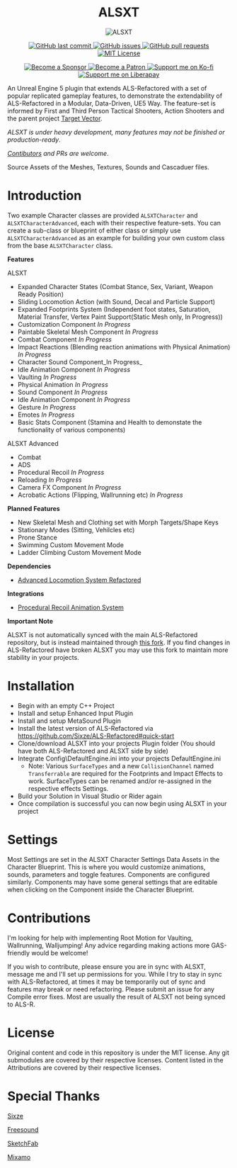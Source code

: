 <h1 align="center">ALSXT</h1>

<p align="center">
<img src="ALSXT.png" alt="ALSXT">
</p>

<p align="center">
    <a href="https://github.com/Voidware-Prohibited/ALSXT/commits/master">
    <img src="https://img.shields.io/github/last-commit/Voidware-Prohibited/ALSXT.svg?style=flat-square&logo=github&logoColor=white"
         alt="GitHub last commit">
     </a>
    <a href="https://github.com/Voidware-Prohibited/ALSXT/issues">
    <img src="https://img.shields.io/github/issues-raw/Voidware-Prohibited/ALSXT.svg?style=flat-square&logo=github&logoColor=white"
         alt="GitHub issues">
    </a>
    <a href="https://github.com/Voidware-Prohibited/ALSXT/pulls">
    <img src="https://img.shields.io/github/issues-pr-raw/Voidware-Prohibited/ALSXT.svg?style=flat-square&logo=github&logoColor=white"
         alt="GitHub pull requests">
    </a>
    <a href="https://github.com/Voidware-Prohibited/ALSXT/blob/master/LICENSE">
    <img src="https://img.shields.io/github/license/Voidware-Prohibited/ALSXT.svg?style=flat-square&logo=github&logoColor=white"
         alt="MIT License">
    </a>
</p>

<p align="center">
    <a href="https://github.com/sponsors/colorindarkness">
    <img src="https://img.shields.io/github/sponsors/colorindarkness.svg?style=flat-square&logo=github&logoColor=white"
         alt="Become a Sponsor">
    </a>
    <a href="https://www.patreon.com/colorindarkness">
    <img src="https://img.shields.io/endpoint.svg?url=https%3A%2F%2Fshieldsio-patreon.vercel.app%2Fapi%3Fusername%3Dcolorindarkness%26type%3Dpatrons&style=flat"
         alt="Become a Patron">
    </a>
    <a href="https://ko-fi.com/colorindarkness">
     <img alt="Support me on Ko-fi" src="https://img.shields.io/badge/support_me_on-Ko--fi-red?link=https%3A%2F%2Fko-fi.com%2Fcolorindarkness">
    </a>
    <a href="https://ko-fi.com/colorindarkness">
     <img alt="Support me on Liberapay" src="https://img.shields.io/badge/support_me_on-liberapay-yellow?link=https%3A%2F%2Fliberapay.com%2Fcolorindarkness%2F">
    </a>
</p>

An Unreal Engine 5 plugin that extends ALS-Refactored with a set of popular replicated gameplay features, to demonstrate the extendability of ALS-Refactored in a Modular, Data-Driven, UE5 Way. The feature-set is informed by First and Third Person Tactical Shooters, Action Shooters and the parent project [Target Vector](https://github.com/Voidware-Prohibited/TargetVector).

_ALSXT is under heavy development, many features may not be finished or production-ready_.

_[Contibutors](#Contributions) and PRs are welcome_.

Source Assets of the Meshes, Textures, Sounds and Cascaduer files.

# Introduction

Two example Character classes are provided `ALSXTCharacter` and `ALSXTCharacterAdvanced`, each with their respective feature-sets. You can create a sub-class or blueprint of either class or simply use `ALSXTCharacterAdvanced` as an example for building your own custom class from the base `ALSXTCharacter` class.

**Features**

ALSXT

- Expanded Character States (Combat Stance, Sex, Variant, Weapon Ready Position)
- Sliding Locomotion Action (with Sound, Decal and Particle Support)
- Expanded Footprints System (Independent foot states, Saturation, Material Transfer, Vertex Paint Support(Static Mesh only, In Progress))
- Customization Component _In Progress_
- Paintable Skeletal Mesh Component _In Progress_
- Combat Component _In Progress_
- Impact Reactions (Blending reaction animations with Physical Animation) _In Progress_
- Character Sound Component_In Progress_
- Idle Animation Component _In Progress_
- Vaulting _In Progress_
- Physical Animation _In Progress_
- Sound Component _In Progress_
- Idle Animation Component _In Progress_
- Gesture _In Progress_
- Emotes _In Progress_
- Basic Stats Component (Stamina and Health to demonstate the functionality of various components)

ALSXT Advanced

- Combat
- ADS
- Procedural Recoil _In Progress_
- Reloading _In Progress_
- Camera FX Component _In Progress_
- Acrobatic Actions (Flipping, Wallrunning etc) _In Progress_


**Planned Features**
- New Skeletal Mesh and Clothing set with Morph Targets/Shape Keys
- Stationary Modes (Sitting, Vehilcles etc)
- Prone Stance
- Swimming Custom Movement Mode
- Ladder Climbing Custom Movement Mode

**Dependencies**

- [Advanced Locomotion System Refactored](https://github.com/Sixze/ALS-Refactored/)

**Integrations**

- [Procedural Recoil Animation System](https://www.fab.com/listings/c664053f-900b-4f33-aa26-4bdb46959e4c)

**Important Note**

ALSXT is not automatically synced with the main ALS-Refactored repository, but is instead maintained through [this fork](https://github.com/Voidware-Prohibited/ALS-Refactored). If you find changes in ALS-Refactored have broken ALSXT you may use this fork to maintain more stability in your projects.

# Installation

- Begin with an empty C++ Project
- Install and setup Enhanced Input Plugin
- Install and setup MetaSound Plugin
- Install the latest version of ALS-Refactored via https://github.com/Sixze/ALS-Refactored#quick-start
- Clone/download ALSXT into your projects Plugin folder (You should have both ALS-Refactored and ALSXT side by side)
- Integrate Config\DefaultEngine.ini into your projects DefaultEngine.ini
     - Note: Various `SurfaceTypes` and a new `CollisionChannel` named `Transferrable` are required for the Footprints and Impact Effects to work. SurfaceTypes can be renamed and/or re-assigned in the respective effects Settings.
- Build your Solution in Visual Studio or Rider again
- Once compilation is successful you can now begin using ALSXT in your project

# Settings

Most Settings are set in the ALSXT Character Settings Data Assets in the Character Blueprint. This is where you would customize animations, sounds, parameters and toggle features. Components are configured similarly. Components may have some general settings that are editable when clicking on the Component inside the Character Blueprint.

# Contributions

I'm looking for help with implementing Root Motion for Vaulting, Wallrunning, Walljumping!
Any advice regarding making actions more GAS-friendly would be welcome!

If you wish to contribute, please ensure you are in sync with ALSXT, message me and I'll set up permissions for you. While I try to stay in sync with ALS-Refactored, at times it may be temporarily out of sync and features may break or need refactoring.
Please submit an issue for any Compile error fixes. Most are usually the result of ALSXT not being synced to ALS-R.

# License

Original content and code in this repository is under the MIT license. Any git submodules are covered by their respective licenses. Content listed in the Attributions are covered by their respective licenses.

# Special Thanks

[Sixze](https://github.com/Sixze)

[Freesound](https://freesound.org/)

[SketchFab](https://sketchfab.com/)

[Mixamo](https://www.mixamo.com)

